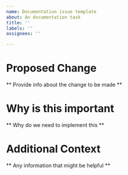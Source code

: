 ```yaml
---
name: Documentation issue template
about: An documentation task
title: ''
labels: ''
assignees: ''

---
```


# Proposed Change
** Provide info about the change to be made **

# Why is this important
** Why do we need to implement this **

# Additional Context
** Any information that might be helpful **
